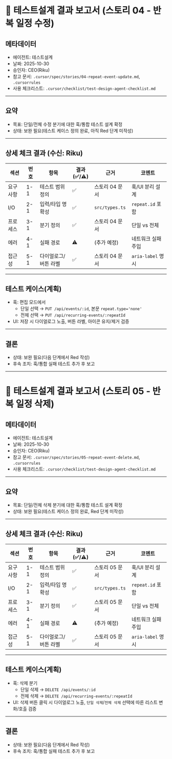 # 🧪 테스트설계 결과 보고서 (스토리 04 - 반복 일정 수정)

## 메타데이터
- 에이전트: 테스트설계
- 날짜: 2025-10-30
- 승인자: CEO(Riku)
- 참고 문서: `.cursor/spec/stories/04-repeat-event-update.md`, `.cursorrules`
- 사용 체크리스트: `.cursor/checklist/test-design-agent-checklist.md`

---

## 요약
- 목표: 단일/전체 수정 분기에 대한 훅/통합 테스트 설계 확정
- 상태: 보완 필요(테스트 케이스 정의 완료, 아직 Red 단계 미작성)

---

## 상세 체크 결과 (수신: Riku)
| 섹션 | 번호 | 항목 | 결과(✅/⚠️) | 근거 | 코멘트 |
|------|------|------|------------|------|--------|
| 요구사항 | 1-1 | 테스트 범위 정의 | ✅ | 스토리 04 문서 | 훅/UI 분리 설계 |
| I/O | 2-1 | 입력/타입 명확성 | ✅ | `src/types.ts` | `repeat.id` 포함 |
| 프로세스 | 3-1 | 분기 정의 | ✅ | 스토리 04 문서 | 단일 vs 전체 |
| 에러 | 4-1 | 실패 경로 | ⚠️ | (추가 예정) | 네트워크 실패 주입 |
| 접근성 | 5-1 | 다이얼로그/버튼 라벨 | ✅ | 스토리 04 문서 | `aria-label` 명시 |

---

## 테스트 케이스(계획)
- 훅: 편집 모드에서
  - 단일 선택 → `PUT /api/events/:id`, 본문 `repeat.type='none'`
  - 전체 선택 → `PUT /api/recurring-events/:repeatId`
- UI: 저장 시 다이얼로그 노출, 버튼 라벨, 아이콘 유지/제거 검증

---

## 결론
- 상태: 보완 필요(다음 단계에서 Red 작성)
- 후속 조치: 훅/통합 실패 테스트 추가 후 보고

---

# 🧪 테스트설계 결과 보고서 (스토리 05 - 반복 일정 삭제)

## 메타데이터
- 에이전트: 테스트설계
- 날짜: 2025-10-30
- 승인자: CEO(Riku)
- 참고 문서: `.cursor/spec/stories/05-repeat-event-delete.md`, `.cursorrules`
- 사용 체크리스트: `.cursor/checklist/test-design-agent-checklist.md`

---

## 요약
- 목표: 단일/전체 삭제 분기에 대한 훅/통합 테스트 설계 확정
- 상태: 보완 필요(테스트 케이스 정의 완료, Red 단계 미작성)

---

## 상세 체크 결과 (수신: Riku)
| 섹션 | 번호 | 항목 | 결과(✅/⚠️) | 근거 | 코멘트 |
|------|------|------|------------|------|--------|
| 요구사항 | 1-1 | 테스트 범위 정의 | ✅ | 스토리 05 문서 | 훅/UI 분리 설계 |
| I/O | 2-1 | 입력/타입 명확성 | ✅ | `src/types.ts` | `repeat.id` 포함 |
| 프로세스 | 3-1 | 분기 정의 | ✅ | 스토리 05 문서 | 단일 vs 전체 |
| 에러 | 4-1 | 실패 경로 | ⚠️ | (추가 예정) | 네트워크 실패 주입 |
| 접근성 | 5-1 | 다이얼로그/버튼 라벨 | ✅ | 스토리 05 문서 | `aria-label` 명시 |

---

## 테스트 케이스(계획)
- 훅: 삭제 분기
  - 단일 삭제 → `DELETE /api/events/:id`
  - 전체 삭제 → `DELETE /api/recurring-events/:repeatId`
- UI: 삭제 버튼 클릭 시 다이얼로그 노출, `단일 삭제`/`전체 삭제` 선택에 따른 리스트 변화/호출 검증

---

## 결론
- 상태: 보완 필요(다음 단계에서 Red 작성)
- 후속 조치: 훅/통합 실패 테스트 추가 후 보고